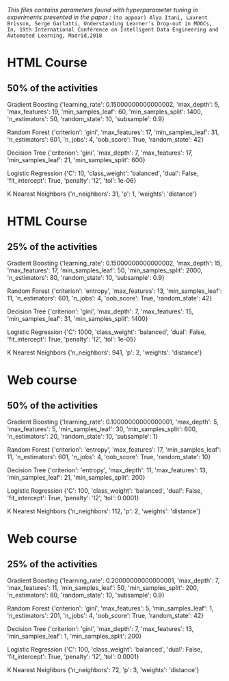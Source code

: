 *This files contains parameters found with hyperparameter tuning in experiments presented in the paper :*
`(to appear) Alya Itani, Laurent Brisson, Serge Garlatti, Understanding Learner's Drop-out in MOOCs, In, 19th International Conference on Intelligent Data Engineering and Automated Learning, Madrid,2018`

# HTML Course
## 50% of the activities

Gradient Boosting
{'learning_rate': 0.15000000000000002,
 'max_depth': 5,
 'max_features': 19,
 'min_samples_leaf': 60,
 'min_samples_split': 1400,
 'n_estimators': 50,
 'random_state': 10,
 'subsample': 0.9}

Random Forest
{'criterion': 'gini',
 'max_features': 17,
 'min_samples_leaf': 31,
 'n_estimators': 601,
 'n_jobs': 4,
 'oob_score': True,
 'random_state': 42}

Decision Tree
{'criterion': 'gini',
 'max_depth': 7,
 'max_features': 17,
 'min_samples_leaf': 21,
 'min_samples_split': 600}

Logistic Regression
{'C': 10,
 'class_weight': 'balanced',
 'dual': False,
 'fit_intercept': True,
 'penalty': 'l2',
 'tol': 1e-06}

K Nearest Neighbors
{'n_neighbors': 31, 'p': 1, 'weights': 'distance'}

# HTML Course
## 25% of the activities

Gradient Boosting
{'learning_rate': 0.15000000000000002,
 'max_depth': 15,
 'max_features': 17,
 'min_samples_leaf': 50,
 'min_samples_split': 2000,
 'n_estimators': 80,
 'random_state': 10,
 'subsample': 0.9}

Random Forest
{'criterion': 'entropy',
 'max_features': 13,
 'min_samples_leaf': 11,
 'n_estimators': 601,
 'n_jobs': 4,
 'oob_score': True,
 'random_state': 42}

Decision Tree
{'criterion': 'gini',
 'max_depth': 7,
 'max_features': 15,
 'min_samples_leaf': 31,
 'min_samples_split': 1400}

Logistic Regression
{'C': 1000,
 'class_weight': 'balanced',
 'dual': False,
 'fit_intercept': True,
 'penalty': 'l2',
 'tol': 1e-05}

K Nearest Neighbors
{'n_neighbors': 941, 'p': 2, 'weights': 'distance'}

# Web course
## 50% of the activities

Gradient Boosting
{'learning_rate': 0.10000000000000001,
 'max_depth': 5,
 'max_features': 5,
 'min_samples_leaf': 30,
 'min_samples_split': 600,
 'n_estimators': 20,
 'random_state': 10,
 'subsample': 1}

Random Forest
{'criterion': 'entropy',
 'max_features': 17,
 'min_samples_leaf': 11,
 'n_estimators': 601,
 'n_jobs': 4,
 'oob_score': True,
 'random_state': 10}

Decision Tree
{'criterion': 'entropy',
 'max_depth': 11,
 'max_features': 13,
 'min_samples_leaf': 21,
 'min_samples_split': 200}

Logistic Regression
{'C': 100,
 'class_weight': 'balanced',
 'dual': False,
 'fit_intercept': True,
 'penalty': 'l2',
 'tol': 0.0001}

K Nearest Neighbors
{'n_neighbors': 112, 'p': 2, 'weights': 'distance'}

# Web course
## 25% of the activities

Gradient Boosting
{'learning_rate': 0.20000000000000001,
 'max_depth': 7,
 'max_features': 11,
 'min_samples_leaf': 50,
 'min_samples_split': 200,
 'n_estimators': 80,
 'random_state': 10,
 'subsample': 0.9}

Random Forest
{'criterion': 'gini',
 'max_features': 5,
 'min_samples_leaf': 1,
 'n_estimators': 201,
 'n_jobs': 4,
 'oob_score': True,
 'random_state': 42}

Decision Tree
{'criterion': 'gini',
 'max_depth': 7,
 'max_features': 13,
 'min_samples_leaf': 1,
 'min_samples_split': 200}

Logistic Regression
{'C': 100,
 'class_weight': 'balanced',
 'dual': False,
 'fit_intercept': True,
 'penalty': 'l2',
 'tol': 0.0001}

K Nearest Neighbors
{'n_neighbors': 72, 'p': 3, 'weights': 'distance'}

